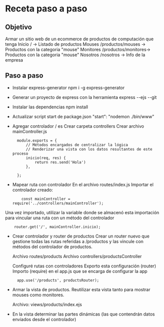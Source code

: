 # Receta paso a paso

## Objetivo

Armar un sitio web de un ecommerce de productos de computación que tenga
Inicio / -> Listado de productos
Mouses /productos/mouses -> Productos con la categoria "mouse"
Monitores /productos/monitores-> Productos con la categoria "mouse"
Nosotros /nosotros -> Info de la empresa

## Paso a paso

- Instalar express-generator
  npm i -g express-generator

- Generar un proyecto de express con la herramienta
  express --ejs --git

- Instalar las dependencias
  npm install

- Actualizar script start de package.json
  "start": "nodemon ./bin/www"

- Agregar controlador / es
  Crear carpeta controllers
  Crear archivo mainController.js

        module.exports = {
            // Métodos encargados de centralizar la lógica
            // Renderizar una vista con los datos resultantes de este proceso
            inicio(req, res) {
                return res.send('Hola')
            },

        };

- Mapear ruta con controlador
  En el archivo routes/index.js
  Importar el controlador creado:

          const mainController = require('../controllers/mainController');

Una vez importado, utilizar la variable donde se almacenó esta importación para vincular una ruta con un método del controlador

        router.get('/', mainController.inicio);

- Crear controlador y router de productos
  Crear un router nuevo que gestione todas las rutas referidas a /productos y las vincule con métodos del controlador de productos.

  Archivo routes/products
  Archivo controllers/productsController

  Configuré rutas con controladores
  Exporto esta configuración (router)
  Importo (require) en el app.js que se encarga de configurar la app

        app.use('/products', productsRouter);

- Armar la vista de productos. Reutilizar esta vista tanto para mostrar mouses como monitores.

  Archivo: views/products/index.ejs

- En la vista determinar las partes dinámicas (las que contendrán datos enviados desde el controlador)
